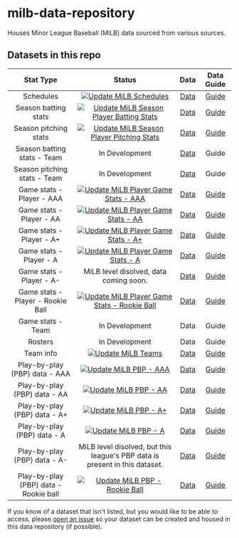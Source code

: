 # milb-data-repository

Houses Minor League Baseball (MiLB) data sourced from various sources.

## Datasets in this repo

| Stat Type |  Status  | Data | Data Guide |
| :--: | :--: | :--: | :--: |
| Schedules | [![Update MiLB Schedules](https://github.com/armstjc/milb-data-repository/actions/workflows/update_milb_schedules.yml/badge.svg)](https://github.com/armstjc/milb-data-repository/actions/workflows/update_milb_schedules.yml) | [Data](https://github.com/armstjc/milb-data-repository/releases/tag/schedule) | [Guide](https://github.com/armstjc/milb-data-repository/blob/main/schedule/schedule_guide.md) |
| Season batting stats | [![Update MiLB Season Player Batting Stats](https://github.com/armstjc/milb-data-repository/actions/workflows/update_milb_player_batting_stats.yml/badge.svg)](https://github.com/armstjc/milb-data-repository/actions/workflows/update_milb_player_batting_stats.yml) | [Data](https://github.com/armstjc/milb-data-repository/releases/tag/season_player_batting) | [Guide](https://github.com/armstjc/milb-data-repository/blob/main/season_stats/player/season_player_batting_stats.md) |
| Season pitching stats | [![Update MiLB Season Player Pitching Stats](https://github.com/armstjc/milb-data-repository/actions/workflows/update_milb_player_pitching_stats.yml/badge.svg)](https://github.com/armstjc/milb-data-repository/actions/workflows/update_milb_player_pitching_stats.yml) | [Data](https://github.com/armstjc/milb-data-repository/releases/tag/season_player_pitching) | [Guide](https://github.com/armstjc/milb-data-repository/blob/main/season_stats/player/season_player_pitching_guide.md) |
| Season batting stats - Team | In Development | [Data](https://github.com/armstjc/milb-data-repository/releases/tag/team_season_batting) | Guide |
| Season pitching stats - Team | In Development | [Data](https://github.com/armstjc/milb-data-repository/releases/tag/team_seaspn_pitching) | Guide |
| Game stats - Player - AAA | [![Update MiLB Player Game Stats - AAA](https://github.com/armstjc/milb-data-repository/actions/workflows/update_milb_player_game_stats_aaa.yml/badge.svg)](https://github.com/armstjc/milb-data-repository/actions/workflows/update_milb_player_game_stats_aaa.yml) | [Data](https://github.com/armstjc/milb-data-repository/releases/tag/game_player_stats) | [Guide](https://github.com/armstjc/milb-data-repository/blob/main/game_stats/player/player_game_stats.md) |
| Game stats - Player - AA | [![Update MiLB Player Game Stats - AA](https://github.com/armstjc/milb-data-repository/actions/workflows/update_milb_player_game_stats_aa.yml/badge.svg)](https://github.com/armstjc/milb-data-repository/actions/workflows/update_milb_player_game_stats_aa.yml) | [Data](https://github.com/armstjc/milb-data-repository/releases/tag/game_player_stats) | [Guide](https://github.com/armstjc/milb-data-repository/blob/main/game_stats/player/player_game_stats.md) |
| Game stats - Player - A+ | [![Update MiLB Player Game Stats - A+](https://github.com/armstjc/milb-data-repository/actions/workflows/update_milb_player_game_stats_a+.yml/badge.svg)](https://github.com/armstjc/milb-data-repository/actions/workflows/update_milb_player_game_stats_a+.yml) | [Data](https://github.com/armstjc/milb-data-repository/releases/tag/game_player_stats) | [Guide](https://github.com/armstjc/milb-data-repository/blob/main/game_stats/player/player_game_stats.md) |
| Game stats - Player - A | [![Update MiLB Player Game Stats - A](https://github.com/armstjc/milb-data-repository/actions/workflows/update_milb_player_game_stats_a.yml/badge.svg)](https://github.com/armstjc/milb-data-repository/actions/workflows/update_milb_player_game_stats_a.yml) | [Data](https://github.com/armstjc/milb-data-repository/releases/tag/game_player_stats) | [Guide](https://github.com/armstjc/milb-data-repository/blob/main/game_stats/player/player_game_stats.md) |
| Game stats - Player - A- | MiLB level disolved, data coming soon. | [Data](https://github.com/armstjc/milb-data-repository/releases/tag/game_player_stats) | [Guide](https://github.com/armstjc/milb-data-repository/blob/main/game_stats/player/player_game_stats.md) |
| Game stats - Player - Rookie Ball | [![Update MiLB Player Game Stats - Rookie Ball](https://github.com/armstjc/milb-data-repository/actions/workflows/update_milb_player_game_stats_rk.yml/badge.svg)](https://github.com/armstjc/milb-data-repository/actions/workflows/update_milb_player_game_stats_rk.yml) | [Data](https://github.com/armstjc/milb-data-repository/releases/tag/game_player_stats) | [Guide](https://github.com/armstjc/milb-data-repository/blob/main/game_stats/player/player_game_stats.md) |
| Game stats - Team | In Development | Data | Guide |
| Rosters | In Development | Data | Guide |
| Team info | [![Update MiLB Teams](https://github.com/armstjc/milb-data-repository/actions/workflows/update_milb_teams.yml/badge.svg)](https://github.com/armstjc/milb-data-repository/actions/workflows/update_milb_teams.yml) | [Data](https://github.com/armstjc/milb-data-repository/releases/tag/teams) | [Guide](https://github.com/armstjc/milb-data-repository/blob/main/teams/teams_guide.md) |
| Play-by-play (PBP) data - AAA | [![Update MiLB PBP - AAA](https://github.com/armstjc/milb-data-repository/actions/workflows/update_milb_pbp_aaa.yml/badge.svg)](https://github.com/armstjc/milb-data-repository/actions/workflows/update_milb_pbp_aaa.yml) | [Data](https://github.com/armstjc/milb-data-repository/releases/tag/pbp) | [Guide](https://github.com/armstjc/milb-data-repository/blob/main/pbp/pbp_guide.md) |
| Play-by-play (PBP) data - AA | [![Update MiLB PBP - AA](https://github.com/armstjc/milb-data-repository/actions/workflows/update_milb_pbp_aa.yml/badge.svg)](https://github.com/armstjc/milb-data-repository/actions/workflows/update_milb_pbp_aa.yml) | [Data](https://github.com/armstjc/milb-data-repository/releases/tag/pbp) | [Guide](https://github.com/armstjc/milb-data-repository/blob/main/pbp/pbp_guide.md) |
| Play-by-play (PBP) data - A+ | [![Update MiLB PBP - A+](https://github.com/armstjc/milb-data-repository/actions/workflows/update_milb_pbp_a+.yml/badge.svg)](https://github.com/armstjc/milb-data-repository/actions/workflows/update_milb_pbp_a+.yml) | [Data](https://github.com/armstjc/milb-data-repository/releases/tag/pbp) | [Guide](https://github.com/armstjc/milb-data-repository/blob/main/pbp/pbp_guide.md) |
| Play-by-play (PBP) data - A | [![Update MiLB PBP - A](https://github.com/armstjc/milb-data-repository/actions/workflows/update_milb_pbp_a.yml/badge.svg)](https://github.com/armstjc/milb-data-repository/actions/workflows/update_milb_pbp_a.yml) | [Data](https://github.com/armstjc/milb-data-repository/releases/tag/pbp) | [Guide](https://github.com/armstjc/milb-data-repository/blob/main/pbp/pbp_guide.md) |
| Play-by-play (PBP) data - A- | MiLB level disolved, but this league's PBP data is present in this dataset. | [Data](https://github.com/armstjc/milb-data-repository/releases/tag/pbp) | [Guide](https://github.com/armstjc/milb-data-repository/blob/main/pbp/pbp_guide.md) |
| Play-by-play (PBP) data - Rookie ball | [![Update MiLB PBP - Rookie Ball](https://github.com/armstjc/milb-data-repository/actions/workflows/update_milb_pbp_rk.yml/badge.svg)](https://github.com/armstjc/milb-data-repository/actions/workflows/update_milb_pbp_rk.yml) | [Data](https://github.com/armstjc/milb-data-repository/releases/tag/pbp) | [Guide](https://github.com/armstjc/milb-data-repository/blob/main/pbp/pbp_guide.md) |

If you know of a dataset that isn't listed, but you would like to be able to access, please [open an issue](https://github.com/armstjc/milb-data-repository/issues) so your dataset can be created and housed in this data repository (if possible).
